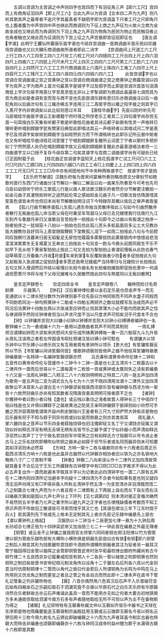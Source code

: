 <!-- { "loadSidebar": true } -->
　　五调以宫调为主宫调之中声则四字也宫四而下有羽征角三声【即六工尺】宫四而上有商角征羽四声【即上尺工六】合此九声以为宫调【合本四二声为九声】则凡听其歌其声之最卑者不逾尺字其最髙者不越伵字即为宫调盖下尺者工尺之尺即角尺也上腹者腹为中声宫四中声也继此而商调则为下征上商之九声征为火故火立商为金故金成也又继此而为角调则为下羽上角之九声羽为物角为民则为物止而民触羽者止也角者触也又继此而为征调则为下宫上征之九声宫悬即宫征招即征也
　　【唐五调字谱】此明宁王臞仙所纂唐乐笛字谱也今祗存宫调曲一首商调曲半首乐苑曰叹疆场宫调曲也又曰大酺乐商调曲故所谱者即此二诗字
　　【宫调曲间上尺道工六工尺上行工四人六工四至工四六工尺妆工六梳工尺对六四镜四工工尺台四上尺上四六泪四尺上四痕六工六四犹上尺尺未尺工尺上四灭工四四六工尺尺笑工六工脸六工六四自四尺上上四然尺工六工工工开尺商调曲泪上六滴尺上珠四六工难工六四尽上尺上四容尺工六工残尺工六玉工四六易四仩四六四销六四六工】
　　此皆宫调字也以宫调合宫调曲谓之宫之宫黄钟之宫以宫调合商调曲谓之宫之商黄钟之商葢宫调以四字为宫声上字为商声上首次句最髙字是镜字不过及伵字而止即是宫调次首首句泪滴用低上字次句易字用髙仩字至髙至低无非以上字掣调即为商调此虽遍易七调而其为宫为商总如是者调有变而宫与商不变也先臣尝谓乐録有思归乐亦商调曲注曰后一曲犯角则以后曲次句有三江雁亦稀五字连用三江二髙隂字而以雁之阳字接之则其字已入髙尺字内非商调矣以此比较则思过半耳
　　【唐桂华曲字】先臣曰防时听先司马臣唱桂华曲笛字谱云王新建籍宁府时得之所俘老乐工者其二三四句谱字尚存但无首一句耳按白乐天集有听都子歌是听歌桂花曲者其诗云都子新歌有性灵一声格转已堪听更听唱到嫦娥字犹有樊家旧典型此即唱法其云一声格转者以其唱试问二字是髙字已及领调字矣故转到嫦娥字当如矩然折方而下所谓格转也此即乐记所云倨中矩者也又有听唱桂华曲诗桂花词意慢丁宁唱到嫦娥醉复醒所云词意丁宁者以歌时多顿折如丁宁然然感人处仍在唱到嫦娥字故又云唱到嫦娥醉复醒此亦最善道唱法者但一三四曲谱字又以口授不复存今祗存第二句矣其谱字与宫商二调曲谱字尚有可疑处已经订正因附载于此
　　【桂花曲正宫调谱字遥知天上桂花孤谱字亡试工尺问□六工工尺□尺四六工嫦□四上尺四四四六娥□六四工工肻□上四要上上上四□四上四六四工工工尺无□尺工工工□月中亦有闲田地何不中央种两株谱字亡　按谱字傍才是拍字】
　　【古乐府节解谱】汉魏乐府毎为晋宋间宴飨所奏则略改原文分章别节如艳歌何尝行东西门行诸曲分注节解曰一解曰二解且曰右一曲某乐所奏至今可考也先司马臣曰幼尝听宁府乐工歌孤儿行是以唐人歌法歌汉魏乐府者然亦分节解更注散拍一如金元曲子其凄恻宛转听之逌然起伦常之感始知金元曲子凡一切歌法皆仿隋唐惜其笙笛色谱皆未传也但旧本尚有节解散拍明注词下今特録存其概以俟后之审声者取鉴焉
　　【孤儿行曲节解序谱孤儿生孤儿遇生命独当苦散序按此三句如今引曲然散序者散行无板曲也孤儿命当若父母在时乗坚车驾驷马父母已去兄嫂使我行估南行九江东到齐与鲁腊月来归又谁敢自言苦拍序一拍按此十句即今之过曲以有板谓之拍序一拍者拍序之一犹胡笳十八拍以一拍始也后仿此孤儿苦头多虮虱面目多尘土大兄教办饭大嫂教你且好饲马上髙堂随取鞭篍下堂教孤儿泪下一如雨二拍按此八句与今前腔同叹我朝行汲暮来归首无韬髪足无屝怆怆履霜多蒺藜拔防此蒺藜肠肉中悢悢自悲泪渫渫涕累累冬无复襦夏又无单衣三拍按此十句另变一韵与今换头前腔同居生不乐不如早下去从地下黄泉掣拍拍止按此二句又去拍为掣拍拍止者谓前慢板从此防也春气动草萌芽三月蚕桑六月收将是车来到家车反覆助我者少防者多促拍按此九句又起板渐入急调谓之促拍防者多愿还我蒂兄嫂威严当持蒂归与兄嫂校计长拍按此五句又转入慢调然后作结以板慢曰长拍今曲名有长拍催拍摧拍即促拍也里中一何譊譊但愿寄尺书将与地下父母兄嫂难与久居散然按此四句与煞尾同以无板曰散煞】















　　皇言定声録卷七
　　钦定四库全书
　　皇言定声録卷八
　　翰林院检讨毛奇龄撰
　　乐器第八
　　【钟石】汉后重钟律杜夔以金石定乐是也但金声专一而无变通欲以十二律长短分数作为钟律则甚不合先臣曰方响同矩而不同声水盏子同规而不同韵若同冶一钟均照黄钟十二觔或十四觔五两铜齐之数竝就模写及冶成而声必不同况旧法黄钟十四觔五两以次渐减至应钟而止则其厚薄大小必不能均而欲其声之恰与律调得乎然则论钟律者但当以声求尺度不当以尺度求声可知矣况乎尺度本不合也
　　【钟】以钟镛并言则大曰镛小曰钟以钟镈并言则大曰钟小曰镈镈者编钟也一名歌钟编十二为一悬或编十六为一悬用以逐歌曲者其声不同而其制则
　　一周礼镈师注谓镈如钟而大谬矣宋庆厯间大安乐成所铸黄钟镈毎一重一百六觔容九斗九升皆从周礼注误用之者若左传国语韦昭杜预诸注皆曰镈小钟可騐也
　　有谓镛大以领乐钟中以节乐镈小以倚乐则又有互用者周有景钟所以领乐【景大也】有笙镛笙磬反所以节乐【书笙镛以间诗笙磬同音】惟歌钟颂磬则皆倚声之器不他役耳笙镛特悬歌钟编悬故一名特钟一名编钟笙磬颂磬亦然
　　吕氏春秋谓黄帝命伶伦铸十二钟和五音传曰黄帝命伶伦与营援作十二钟今十二钟一簴是也七正五清共十二枚葢古以十二律共作一簴而后世易以十二簴每簴十二枚皆一宫或黄钟或太簇则失之渎矣若编悬十六又是一法周礼钟磬二八郑注二八十六枚则明明有之特其二八则一是五声加四清为歌用一是五声加二变为调式合九与七为十六世不晓四清用法谓十二律外又加四清故聚讼不决耳宋人必谓古无十六钟磬谬矣按唐西凉部乐皆有编钟磬与西凉方响一架皆十六枚然则裔乐亦尚有知其数者况隋唐宫悬其明明可按者原不乏也
　　【诸钟】尔雅钟中者曰剽小者曰栈【盏也】或云栈以象功之浅者故晋人得钟长三寸中径四寸铭曰栈是也又许慎曰鏄錞于之属故黄池之防吴王亲鸣钟皷錞于振铎则如小铃然可手摝之而洪容斋随笔谓南齐益州刺史献始兴王鉴者有三尺九寸则俨然大钟矣非是物也后乐器有将于不知与錞于同异何若或曰似瓮而倒悬之则亦其类焉耳
　　周礼皷人掌六皷四金之音声以节乐四金者錞独铙铎也旧注镯即钲又名丁宁又谓铙亦钲属又谓铙似铃如释氏浮沤有柄无舌铎无柄有舌皆节乐之器予谓丁宁似铃器小而声清如释氏浮沤然以其声丁丁宁宁故名若铙则军中常用之岂有如释氏方寸指磬可以号令进止者古马上之乐名铙吹即横吹似吹铜之器未必如錞于但节乐者或名同而器异则未可知要其如浮沤则未必然耳
　　【方响】方响一架十二枚与编悬同亦有十六枚者后周正乐载西凉清乐方响十六枚是也此虽非古器然以代钟磬亦相协者旧以铁为之亦名铁响大略修八寸广二寸其制不等
　　【钟悬】钟磬二八向来误认作十二律外又加四清故常疑其叠复不合后见宁王乐工所藏録有古钟模字中有□冏□□□五字推求不得以为此必五声复出作一簴而故避本字取其半字以为记者此必四清钟字也一簴二八原有五声在十二律内则四清所记当避本字向疑十二律四清为不合者今始知果有是也则又疑四清无羽声何得又有□字得非唐人所称五清钟乎然五清一为变宫清亦非羽清既而悟二八之制葢合七律九声而为十六者且观十二律图有上下两层上自右而左下自左而右注曰编悬次第如是因以九声七声分上下环列【见七调第四】则本清对接正变循次确然不易然则五半字者乃七声之重字所以避九声之正字者也乐律残缺儒者考数而不知工师识声而不传故旧工散谱皆可寻索而惜乎其又亡也【其谱在顺治三年下江东时燬于兵火】若其簴列先下格或先上格本无定制其先上者亦先臣记乐録中编悬先上层也【谓以黄钟列上格起】
　　汉服防以十二钟当十二辰更加七律一悬为十九钟后周长孙绍合七律正倍为十四钟梁武帝又加浊倍三七二十一钟此皆在编悬之外最无理者
　　【铜管】或云金不止钟镛之属按周官太师掌六同同者铜也郑注阳律以竹为管隂律以铜为管故乐録吹部有大横吹小横吹俱是铜器先臣尝曰古有铁有铜即六铜管之制后人稍变其形为铙歌皷吹意铙即今洒捺所谓横吹铜器者其注为钲者另一器耳汉管宁锄园得旧金管以锄挥之金管即铜管晋武帝时张华荀朂校律出御府所藏尚有古今铜竹律二十五具西京杂记载秦咸阳宫有铜人十二各执一管以械使之吹即铜箫也然则铜吹之制旧矣故晋书安帝纪桓元制龙角传曰设角十二于皷左右后列各六具以代金则意当时仿周制铜律十二管而以角代之故曰代金若后人所谓铜角为长鸣为中鸣在马上所用则又仿龙角之制而更变之者总之管之有金自古而然此即十二律本声在虞书下管礼记管象之列非皷吹物也
　　【磬】八音亦偶然用八色耳汉后石声不入乐晋破苻坚后始有四厢金石之乐嗣后取石于泗濵究竟不合唐以华原石代之白乐天乐府有华原磬诗然合乐者鲜故古亦云石声难谐此虽具一音而不能用亦无如之何者大要古初地狭南方多未通故但取给泗濵今南方石多有声者随地取给无所不可但以声为主不在备物斯为得之
　　【诸磬】礼记郊特牲有玉磬春秋臧文仲以玉磬如齐皆乐中器书之天球在东序即是物也隋蘓夔能造玉磬唐制宗庙殿廷用玉磬或云云璈即玉磬名今易以铜名云锣旧用十三枚今用九枚名九云锣此即破编磬之十六而为九声者耳虽今制实古器也特磬大而特击非编悬也颂磬即编磬亦十六枚与钟同汉成帝时益州犍为郡于水濵得古磬十六枚即是其数
